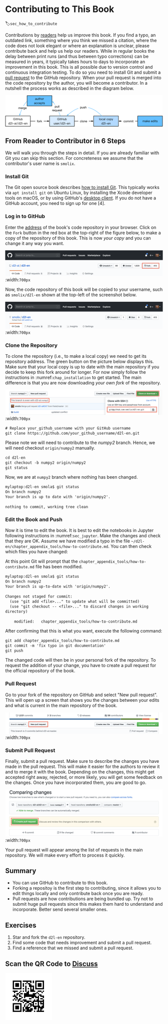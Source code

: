 # Contributing to This Book
:label:`sec_how_to_contribute`

Contributions by [readers](https://github.com/d2l-ai/d2l-en/graphs/contributors) help us improve this book. If you find a typo, an outdated link, something where you think we missed a citation, where the code does not look elegant or where an explanation is unclear, please contribute back and help us help our readers. While in regular books the delay between print runs (and thus between typo corrections) can be measured in years, it typically takes hours to days to incorporate an improvement in this book. This is all possible due to version control and continuous integration testing. To do so you need to install Git and submit a [pull request](https://github.com/d2l-ai/d2l-en/pulls) to the GitHub repository. When your pull request is merged into the code repository by the author, you will become a contributor. In a nutshell the process works as described in the diagram below.

![Contributing to the book.](../img/contribute.svg)

## From Reader to Contributor in 6 Steps

We will walk you through the steps in detail. If you are already familiar with Git you can skip this section. For concreteness we assume that the contributor's user name is `smolix`.

### Install Git

The Git open source book describes [how to install Git](https://git-scm.com/book/zh/v2). This typically works via `apt install git` on Ubuntu Linux, by installing the Xcode developer tools on macOS, or by using GitHub's [desktop client](https://desktop.github.com). If you do not have a GitHub account, you need to sign up for one [4].

### Log in to GitHub

Enter the [address](https://github.com/d2l-ai/d2l-en/) of the book's code repository in your browser. Click on the `Fork` button in the red box at the top-right of the figure below, to make a copy of the repository of this book. This is now *your copy* and you can change it any way you want.

![The code repository page.](../img/git-fork.png)
:width:`700px`

Now, the code repository of this book will be copied to your username, such as `smolix/d2l-en` shown at the top-left of the screenshot below.

![Copy the code repository.](../img/git-forked.png)
:width:`700px`

### Clone the Repository

To clone the repository (i.e., to make a local copy) we need to get its repository address. The green button on the picture below displays this. Make sure that your local copy is up to date with the main repository if you decide to keep this fork around for longer. For now simply follow the instructions in :numref:`chap_installation` to get started. The main difference is that you are now downloading *your own fork* of the repository.

![ Git clone. ](../img/git-clone-numpy2.png)
:width:`700px`

```
# Replace your_github_username with your GitHub username
git clone https://github.com/your_github_username/d2l-en.git
```


Please note we will need to contribute to the *numpy2* branch. Hence, we will need checkout `origin/numpy2` manually.

```
cd d2l-en
git checkout -b numpy2 origin/numpy2
git status
```


Now, we are at `numpy2` branch where nothing has been changed.

```
mylaptop:d2l-en smola$ git status
On branch numpy2
Your branch is up to date with 'origin/numpy2'.

nothing to commit, working tree clean
```


### Edit the Book and Push

Now it is time to edit the book. It is best to edit the notebooks in Jupyter following instructions in :numref:`sec_jupyter`. Make the changes and check that they are OK. Assume we have modified a typo in the file `~/d2l-en/chapter_appendix_tools/how-to-contribute.md`.
You can then check which files you have changed:

At this point Git will prompt that the `chapter_appendix_tools/how-to-contribute.md` file has been modified.

```
mylaptop:d2l-en smola$ git status
On branch numpy2
Your branch is up-to-date with 'origin/numpy2'.

Changes not staged for commit:
  (use "git add <file>..." to update what will be committed)
  (use "git checkout -- <file>..." to discard changes in working directory)

	modified:   chapter_appendix_tools/how-to-contribute.md
```


After confirming that this is what you want, execute the following command:

```
git add chapter_appendix_tools/how-to-contribute.md
git commit -m 'fix typo in git documentation'
git push
```


The changed code will then be in your personal fork of the repository. To request the addition of your change, you have to create a pull request for the official repository of the book.

### Pull Request

Go to your fork of the repository on GitHub and select "New pull request". This will open up a screen that shows you the changes between your edits and what is current in the main repository of the book.

![Pull Request.](../img/git-newpr-numpy2.png)
:width:`700px`


### Submit Pull Request

Finally, submit a pull request. Make sure to describe the changes you have made in the pull request. This will make it easier for the authors to review it and to merge it with the book. Depending on the changes, this might get accepted right away, rejected, or more likely, you will get some feedback on the changes. Once you have incorporated them, you are good to go.

![Create Pull Request.](../img/git-createpr-numpy2.png)
:width:`700px`

Your pull request will appear among the list of requests in the main repository. We will make every effort to process it quickly.

## Summary

* You can use GitHub to contribute to this book.
* Forking a repositoy is the first step to contributing, since it allows you to edit things locally and only contribute back once you are ready.
* Pull requests are how contributions are being bundled up. Try not to submit huge pull requests since this makes them hard to understand and incorporate. Better send several smaller ones.

## Exercises

1. Star and fork the `d2l-en` repository.
1. Find some code that needs improvement and submit a pull request.
1. Find a reference that we missed and submit a pull request.

## Scan the QR Code to [Discuss](https://discuss.mxnet.io/t/how-to-contribute-to-this-book/2401)

![](../img/qr_how-to-contribute.svg)

